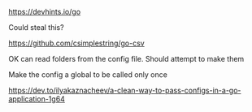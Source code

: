 https://devhints.io/go


Could steal this? 

https://github.com/csimplestring/go-csv

OK can read folders from the config file. Should attempt to make them

Make the config a global to be called only once

https://dev.to/ilyakaznacheev/a-clean-way-to-pass-configs-in-a-go-application-1g64